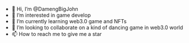 - 👋 Hi, I’m @DamengBigJohn
- 👀 I’m interested in game develop
- 🌱 I’m currently learning web3.0 game and NFTs
- 💞️ I’m looking to collaborate on a kind of dancing game in web3.0 world
- 📫 How to reach me to give me a star

<!---
DamengBigJohn/DamengBigJohn is a ✨ special ✨ repository because its `README.md` (this file) appears on your GitHub profile.
You can click the Preview link to take a look at your changes.
--->
